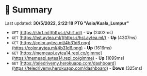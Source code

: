# 📖 Summary
Last updated: **30/5/2022, 2:22:18 PTG "Asia/Kuala_Lumpur"**

- `GET` [https://shrt.ml](https://shrt.ml) - **Up** (2402ms)
- `GET` [https://hst.aytea.ml/](https://hst.aytea.ml/) - **Up** (4307ms)
- `GET` [https://color.aytea.ml/4b31d6.png](https://color.aytea.ml/4b31d6.png) - **Up** (1616ms)
- `GET` [https://memeapi.aytea14.repl.co/gimme](https://memeapi.aytea14.repl.co/gimme) - **Up** (1099ms)
- `GET` [https://teledrivemy.herokuapp.com/dashboard](https://teledrivemy.herokuapp.com/dashboard) - **Down** (325ms)

